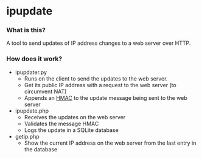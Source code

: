 ipupdate
========

### What is this?
A tool to send updates of IP address changes to a web server over HTTP.

### How does it work?
  * ipupdater.py
    * Runs on the client to send the updates to the web server.
    * Get its public IP address with a request to the web server (to circumvent NAT)
    * Appends an [HMAC](http://en.wikipedia.org/wiki/Hmac) to the update message being sent to the web server
  * ipupdate.php
    * Receives the updates on the web server
    * Validates the message HMAC
    * Logs the update in a SQLite database
  * getip.php
    * Show the current IP address on the web server from the last entry in the database



